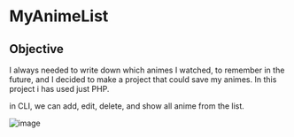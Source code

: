 # MyAnimeList

## Objective
I always needed to write down which animes I watched, to remember in the future, and I decided to make a project that could save my animes. In this project i has used just PHP.


in CLI, we can add, edit, delete, and show all anime from the list.

![image](https://user-images.githubusercontent.com/80018897/175819837-eed543cf-36cd-4099-8113-c03bd4c588d4.png)

